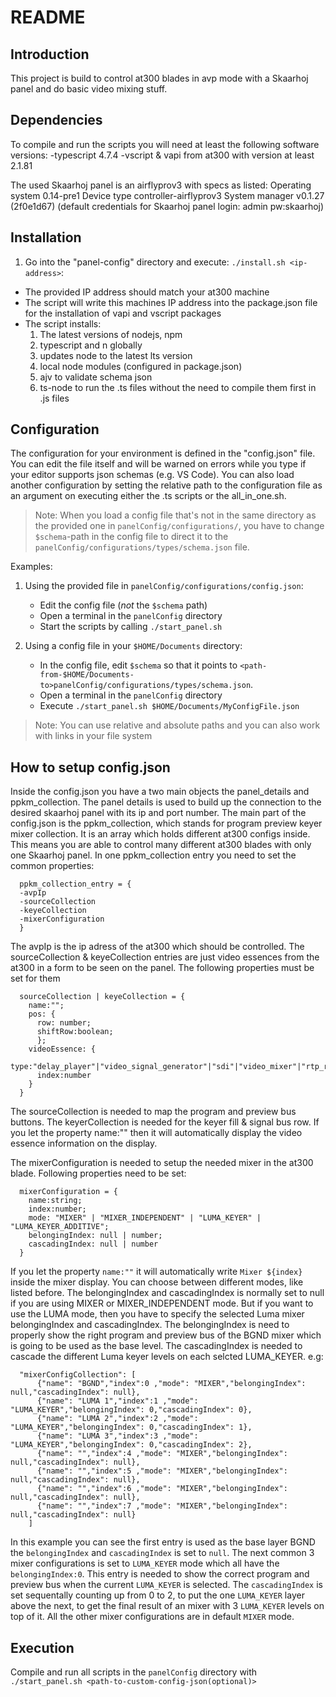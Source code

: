 # README

## Introduction

This project is build to control at300 blades in avp mode with a Skaarhoj panel and do basic video mixing stuff.


## Dependencies

To compile and run the scripts you will need at least the following software versions: -typescript 4.7.4 -vscript & vapi from at300 with version at least 2.1.81

The used Skaarhoj panel is an airflyprov3 with specs as listed:
Operating system  0.14-pre1
Device type       controller-airflyprov3
System manager    v0.1.27 (2f0e1d67)
(default credentials for Skaarhoj panel login: admin pw:skaarhoj)


## Installation

1. Go into the "panel-config" directory and execute: `./install.sh <ip-address>`: 
  - The provided IP address should match your at300 machine
  - The script will write this machines IP address into the package.json file for the installation of vapi and vscript packages
  - The script installs:
    1. The latest versions of nodejs, npm
    2. typescript and n globally
    3. updates node to the latest lts version
    4. local node modules (configured in package.json)
    5. ajv to validate schema json
    6. ts-node to run the .ts files without the need to compile them first in .js files 

## Configuration

The configuration for your environment is defined in the "config.json" file. You can edit the file itself and will be warned on errors while you type if your editor supports json schemas (e.g. VS Code). You can also load another configuration by setting the relative path to the configuration file as an argument on executing either the .ts scripts or the all_in_one.sh.

> Note: When you load a config file that's not in the same directory as the provided one in `panelConfig/configurations/`, you have to change `$schema`-path in the config file to direct it to the `panelConfig/configurations/types/schema.json` file.

Examples:

1. Using the provided file in `panelConfig/configurations/config.json`:

   - Edit the config file (_not_ the `$schema` path)
   - Open a terminal in the `panelConfig` directory
   - Start the scripts by calling `./start_panel.sh`

2. Using a config file in your `$HOME/Documents` directory:
   - In the config file, edit `$schema` so that it points to `<path-from-$HOME/Documents-to>panelConfig/configurations/types/schema.json`.
   - Open a terminal in the `panelConfig` directory
   - Execute `./start_panel.sh $HOME/Documents/MyConfigFile.json`

> Note: You can use relative and absolute paths and you can also work with links in your file system


## How to setup config.json

Inside the config.json you have a two main objects the panel_details and ppkm_collection. The panel details is used to build up the connection to the desired skaarhoj panel with its ip and port number. 
The main part of the config.json is the ppkm_collection, which stands for program preview keyer mixer collection. It is an array which holds different at300 configs inside. This means you are able to control many different at300 blades with only one Skaarhoj panel. In one ppkm_collection entry you need to set the common properties:
```
  ppkm_collection_entry = {
  -avpIp
  -sourceCollection 
  -keyeCollection
  -mixerConfiguration
  }
```

The avpIp is the ip adress of the at300 which should be controlled. The sourceCollection & keyeCollection entries are just video essences from the at300 in a form to be seen on the panel. The following properties must be set for them
```
  sourceCollection | keyeCollection = {
    name:"";
    pos: { 
      row: number;  
      shiftRow:boolean;
      };
    videoEssence: {
      type:"delay_player"|"video_signal_generator"|"sdi"|"video_mixer"|"rtp_receiver";
      index:number
    }
  }
  ```
  
The sourceCollection is needed to map the program and preview bus buttons. The keyerCollection is needed for the keyer fill & signal bus row. If you let the property name:"" then it will automatically display the video essence information on the display.

The mixerConfiguration is needed to setup the needed mixer in the at300 blade. Following properties need to be set:
```
  mixerConfiguration = {
    name:string;
    index:number;
    mode: "MIXER" | "MIXER_INDEPENDENT" | "LUMA_KEYER" | "LUMA_KEYER_ADDITIVE";
    belongingIndex: null | number;
    cascadingIndex: null | number
  }
  ```
If you let the property `name:""` it will automatically write `Mixer ${index}` inside the mixer display. You can choose between different modes, like listed before. The belongingIndex and cascadingIndex is normally set to null if you are using MIXER or MIXER_INDEPENDENT mode. 
But if you want to use the LUMA mode, then you have to specify the selected Luma mixer belongingIndex and cascadingIndex. The belongingIndex is need to properly show the right program and preview bus of the BGND mixer which is going to be used as the base level. The cascadingIndex is needed to cascade the different Luma keyer levels on each selcted LUMA_KEYER. e.g:
```
  "mixerConfigCollection": [
      {"name": "BGND","index":0 ,"mode": "MIXER","belongingIndex": null,"cascadingIndex": null},
      {"name": "LUMA 1","index":1 ,"mode": "LUMA_KEYER","belongingIndex": 0,"cascadingIndex": 0},
      {"name": "LUMA 2","index":2 ,"mode": "LUMA_KEYER","belongingIndex": 0,"cascadingIndex": 1},
      {"name": "LUMA 3","index":3 ,"mode": "LUMA_KEYER","belongingIndex": 0,"cascadingIndex": 2},
      {"name": "","index":4 ,"mode": "MIXER","belongingIndex": null,"cascadingIndex": null},
      {"name": "","index":5 ,"mode": "MIXER","belongingIndex": null,"cascadingIndex": null},
      {"name": "","index":6 ,"mode": "MIXER","belongingIndex": null,"cascadingIndex": null},
      {"name": "","index":7 ,"mode": "MIXER","belongingIndex": null,"cascadingIndex": null}
    ]
```
In this example you can see the first entry is used as the base layer BGND the `belongingIndex` and `cascadingIndex` is set to `null`. The next common 3 mixer configurations is set to `LUMA_KEYER` mode which all have the `belongingIndex:0`. This entry is needed to show the correct program and preview bus when the current `LUMA_KEYER` is selected. The `cascadingIndex` is set sequentally counting up from 0 to 2, to put the one `LUMA_KEYER` layer above the next, to get the final result of an mixer with 3 `LUMA_KEYER` levels on top of it. 
All the other mixer configurations are in default `MIXER` mode.


## Execution

Compile and run all scripts in the `panelConfig` directory with `./start_panel.sh <path-to-custom-config-json(optional)>`
